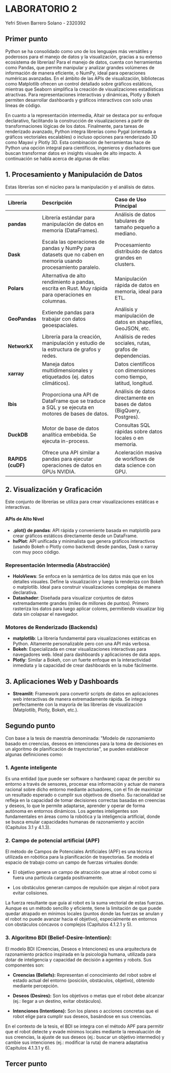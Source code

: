 # LABORATORIO 2

Yefri Stiven Barrero Solano - 2320392

## Primer punto

Python se ha consolidado como uno de los lenguajes más versátiles y poderosos para el manejo de datos y la visualización, gracias a su extenso ecosistema de librerías! Para el manejo de datos, cuenta con herramientas como Pandas, que permite manipular y analizar grandes volúmenes de información de manera eficiente, o NumPy, ideal para operaciones numéricas avanzadas. En el ámbito de las APIs de visualización, bibliotecas como Matplotlib ofrecen un control detallado sobre gráficos estáticos, mientras que Seaborn simplifica la creación de visualizaciones estadísticas atractivas. Para representaciones interactivas y dinámicas, Plotly y Bokeh permiten desarrollar dashboards y gráficos interactivos con solo unas líneas de código.

En cuanto a la representación intermedia, Altair se destaca por su enfoque declarativo, facilitando la construcción de visualizaciones a partir de transformaciones lógicas de los datos. Finalmente, para tareas de renderizado avanzado, Python integra librerías como Pygal (orientada a gráficos vectoriales escalables) o incluso opciones para renderizado 3D como Mayavi y Plotly 3D. Esta combinación de herramientas hace de Python una opción integral para científicos, ingenieros y diseñadores que buscan transformar datos en insights visuales de alto impacto. A continuación se habla acerca de algunas de ellas:

## 1. Procesamiento y Manipulación de Datos

Estas librerías son el núcleo para la manipulación y el análisis de datos.

| Librería | Descripción | Caso de Uso Principal |
| :--- | :--- | :--- |
| **pandas** | Librería estándar para manipulación de datos en memoria (DataFrames). | Análisis de datos tabulares de tamaño pequeño a mediano. |
| **Dask** | Escala las operaciones de pandas y NumPy para datasets que no caben en memoria usando procesamiento paralelo. | Procesamiento distribuido de datos grandes en clusters. |
| **Polars** | Alternativa de alto rendimiento a pandas, escrita en Rust. Muy rápida para operaciones en columnas. | Manipulación rápida de datos en memoria, ideal para ETL. |
| **GeoPandas** | Extiende pandas para trabajar con datos geoespaciales. | Análisis y manipulación de datos en shapefiles, GeoJSON, etc. |
| **NetworkX** | Librería para la creación, manipulación y estudio de la estructura de grafos y redes. | Análisis de redes sociales, rutas, grafos de dependencias. |
| **xarray** | Maneja datos multidimensionales y etiquetados (ej. datos climáticos). | Datos científicos con dimensiones como tiempo, latitud, longitud. |
| **Ibis** | Proporciona una API de DataFrame que se traduce a SQL y se ejecuta en motores de bases de datos. | Análisis de datos directamente en bases de datos (BigQuery, Postgres). |
| **DuckDB** | Motor de base de datos analítica embebida. Se ejecuta in-process. | Consultas SQL rápidas sobre datos locales o en memoria. |
| **RAPIDS (cuDF)** | Ofrece una API similar a pandas para ejecutar operaciones de datos en GPUs NVIDIA. | Aceleración masiva de workflows de data science con GPU. |

## 2. Visualización y Graficación

Este conjunto de librerías se utiliza para crear visualizaciones estáticas e interactivas.

#### APIs de Alto Nivel
*   **.plot() de pandas**: API rápida y conveniente basada en matplotlib para crear gráficos estáticos directamente desde un DataFrame.
*   **hvPlot**: API unificada y minimalista que genera gráficos interactivos (usando Bokeh o Plotly como backend) desde pandas, Dask o xarray con muy poco código.

### Representación Intermedia (Abstracción)
*   **HoloViews**: Se enfoca en la semántica de los datos más que en los detalles visuales. Define la visualización y luego la renderiza con Bokeh o matplotlib. Ideal para construir visualizaciones complejas de manera declarativa.
*   **Datashader**: Diseñada para visualizar conjuntos de datos extremadamente grandes (miles de millones de puntos). Primero rasteriza los datos para luego aplicar colores, permitiendo visualizar big data sin colapsar el navegador.

### Motores de Renderizado (Backends)
*   **matplotlib**: La librería fundamental para visualizaciones estáticas en Python. Altamente personalizable pero con una API más verbosa.
*   **Bokeh**: Especializada en crear visualizaciones interactivas para navegadores web. Ideal para dashboards y aplicaciones de data apps.
*   **Plotly**: Similar a Bokeh, con un fuerte enfoque en la interactividad inmediata y la capacidad de crear dashboards en la nube fácilmente.

## 3. Aplicaciones Web y Dashboards

*   **Streamlit**: Framework para convertir scripts de datos en aplicaciones web interactivas de manera extremadamente rápida. Se integra perfectamente con la mayoría de las librerías de visualización (Matplotlib, Plotly, Bokeh, etc.).

## Segundo punto

Con base a la tesis de maestría denominada: "Modelo de razonamiento basado en creencias, deseos en intenciones para la toma de decisiones en un algoritmo de planificación de trayectorias", se pueden establecer algunas definiciones como:

### **1. Agente inteligente** 
Es una entidad (que puede ser software o hardware) capaz de percibir su entorno a través de sensores, procesar esa información y actuar de manera racional sobre dicho entorno mediante actuadores, con el fin de maximizar un resultado esperado o cumplir sus objetivos de diseño. Su racionalidad se refleja en la capacidad de tomar decisiones correctas basadas en creencias y deseos, lo que le permite adaptarse, aprender y operar de forma autónoma en entornos dinámicos. Los agentes inteligentes son fundamentales en áreas como la robótica y la inteligencia artificial, donde se busca emular capacidades humanas de razonamiento y acción (Capítulos 3.1 y 4.1.3).

### **2. Campo de potencial artificial (APF)**
El método de Campos de Potenciales Artificiales (APF) es una técnica utilizada en robótica para la planificación de trayectorias. Se modela el espacio de trabajo como un campo de fuerzas virtuales donde:

* El objetivo genera un campo de atracción que atrae al robot como si fuera una partícula cargada positivamente.

* Los obstáculos generan campos de repulsión que alejan al robot para evitar colisiones.

La fuerza resultante que guía al robot es la suma vectorial de estas fuerzas. Aunque es un método sencillo y eficiente, tiene la limitación de que puede quedar atrapado en mínimos locales (puntos donde las fuerzas se anulan y el robot no puede avanzar hacia el objetivo), especialmente en entornos con obstáculos cóncavos o complejos (Capítulos 4.1.2.1 y 5).

### **3. Algoritmo BDI (Belief-Desire-Intention):**
El modelo BDI (Creencias, Deseos e Intenciones) es una arquitectura de razonamiento práctico inspirada en la psicología humana, utilizada para dotar de inteligencia y capacidad de decisión a agentes y robots. Sus componentes son:

* **Creencias (Beliefs):** Representan el conocimiento del robot sobre el estado actual del entorno (posición, obstáculos, objetivo), obtenido mediante percepción.

* **Deseos (Desires):** Son los objetivos o metas que el robot debe alcanzar (ej.: llegar a un destino, evitar obstáculos).

* **Intenciones (Intentions):** Son los planes o acciones concretas que el robot elige para cumplir sus deseos, basándose en sus creencias.

En el contexto de la tesis, el BDI se integra con el método APF para permitir que el robot detecte y evade mínimos locales mediante la reevaluación de sus creencias, la ajuste de sus deseos (ej.: buscar un objetivo intermedio) y cambie sus intenciones (ej.: modificar la ruta) de manera adaptativa (Capítulos 4.1.3.1 y 6).

## Tercer punto

